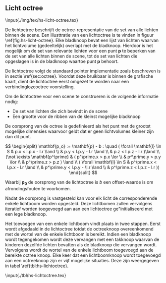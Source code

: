 ## Licht octree

\input{./img/tex/hs-licht-octree.tex}

De lichtoctree beschrijft de octree-representatie van de set van alle lichten
binnen de scene. Een illusttratie van een lichtoctree is te vinden in figuur
\ref{fig:hs-licht-octree}. Elke bladknoop bevat een lijst van lichten waarvan 
het lichtvolume (gedeeltelijk) overlapt met de bladknoop. Hierdoor is het 
mogelijk om de set van relevante lichten voor een punt $\mathbf{p}$ te beperken 
van de set van alle lichten binnen de scene, tot de set van lichten die 
opgeslagen is in de bladknoop waartoe punt $\mathbf{p}$ behoort. 

De lichtoctree volgt de standaard pointer implementatie zoals beschreven is in 
sectie \ref{sec:octree}. Voordat deze bruikbaar is binnen de grafische kaart, 
dient de lichtoctree eerst omgezet te worden naar een verbindinglozeoctree 
voorstelling.

Om de lichtoctree voor een scene te construeren is de volgende informatie nodig:

* De set van lichten die zich bevindt in de scene
* Een grootte voor de ribben van de kleinst mogelijke bladknoop

De oorsprong van de octree is gedefinieerd als het punt met de grootst mogelijke 
dimensies waarvoor geldt dat er geen lichtvolumes kleiner zijn dan dit punt.

$$ 
\begin{split} 
\mathbf{p_o} := \mathbf{p} - b : \quad ( \forall \mathbf{l} \in S & p.x < l.p.x - l.r \land \\
                                                            & p.y < l.p.y - l.r \land \\
                                                            & p.z < l.p.z - l.r )\land \\
                            (\not \exists \mathbf{p^\prime} & ( p^\prime.x > p.x \lor \\ 
                                                            &   p^\prime.y > p.y \lor \\
                                                            &   p^\prime.z > p.z ) \land \\
                                 ( \forall \mathbf{l} \in S & p^\prime.x < l.p.x - l.r \land \\
                                                            & p^\prime.y < l.p.y - \l.r \land \\
                                                            & p^\prime.z < l.p.z -  l.r )) 
\end{split}
$$

Waarbij $\mathbf{p_0}$ de oorsprong van de lichtoctree is $b$ een offset-waarde
is om afrondingsfouten te voorkomen.

Nadat de oorsprong is vastgesteld kan voor elk licht de corresponderende enkele
lichtboom worden opgesteld. Deze lichtbomen zullen vervolgens iteratief worden
toegevoegd aan aan een lichtoctree ge\"initialiseerd met een lege bladknoop.

Het toevoegen van een enkele lichtboom vindt plaats in twee stappen. Eerst wordt
afgedaald in de lichtoctree totdat de octreeknoop overeenkomend met de wortel 
van de enkele lichtboom is bereikt. Indien een bladknoop wordt tegengekomen
wordt deze vervangen met een takknoop waarvan de kinderen dezelfde lichten 
bevatten als de bladknoop die vervangen wordt. 
Vervolgens wordt de wortel van de enkele lichtboom toegevoegd aan de bereikte
octree knoop. Elke keer dat een lichtboomknoop wordt toegevoegd aan een 
octreeknoop zijn er vijf mogelijke situaties. Deze zijn weergegeven in tabel
\ref{tbl:hs-lichtoctree}. 

\input{./tbl/hs-lichtoctree.tex}

